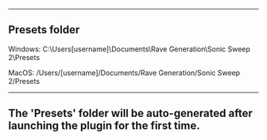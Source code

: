 ------------------------------------------------------------------------------------
Presets folder
------------------------------------------------------------------------------------

Windows:
C:\Users\[username]\Documents\Rave Generation\Sonic Sweep 2\Presets

MacOS:
/Users/[username]/Documents/Rave Generation/Sonic Sweep 2/Presets

-------------------------------------------------------------------------------------------
The 'Presets' folder will be auto-generated after launching the plugin for the first time.
-------------------------------------------------------------------------------------------
